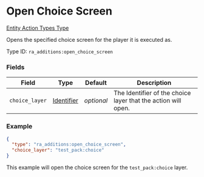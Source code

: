 # Open Choice Screen
[Entity Action Types Type](../entity_action_types_types.md)

Opens the specified choice screen for the player it is executed as.

Type ID: `ra_additions:open_choice_screen`
### Fields
Field | Type | Default | Description
------|------|---------|-------------
`choice_layer` | [Identifier](../data_types/identifier.md) | _optional_ | The Identifier of the choice layer that the action will open.

### Example
```json
{
  "type": "ra_additions:open_choice_screen",
  "choice_layer": "test_pack:choice"
}
```
This example will open the choice screen for the `test_pack:choice` layer.